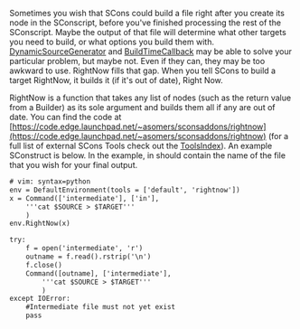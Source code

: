 
Sometimes you wish that SCons could build a file right after you create its node in the SConscript, before you've finished processing the rest of the SConscript.  Maybe the output of that file will determine what other targets you need to build, or what options you build them with.  [DynamicSourceGenerator](DynamicSourceGenerator) and [BuildTimeCallback](BuildTimeCallback) may be able to solve your particular problem, but maybe not.  Even if they can, they may be too awkward to use.  RightNow fills that gap.  When you tell SCons to build a target RightNow, it builds it (if it's out of date), Right Now. 

RightNow is a function that takes any list of nodes (such as the return value from a Builder) as its sole argument and builds them all if any are out of date.  You can find the code at [https://code.edge.launchpad.net/~asomers/sconsaddons/rightnow](https://code.edge.launchpad.net/~asomers/sconsaddons/rightnow) (for a full list of external SCons Tools check out the [ToolsIndex](ToolsIndex)).  An example SConstruct is below.  In the example, in should contain the name of the file that you wish for your final output. 


```txt
# vim: syntax=python
env = DefaultEnvironment(tools = ['default', 'rightnow'])
x = Command(['intermediate'], ['in'],
    '''cat $SOURCE > $TARGET'''
    )
env.RightNow(x)

try:
    f = open('intermediate', 'r')
    outname = f.read().rstrip('\n')
    f.close()
    Command([outname], ['intermediate'],
        '''cat $SOURCE > $TARGET'''
        )
except IOError:
    #Intermediate file must not yet exist
    pass
```
